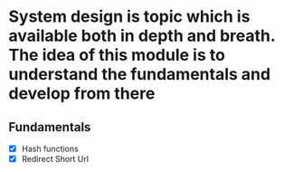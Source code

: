# System design is topic which is available both in depth and breath. The idea of this module is to understand the fundamentals and develop from there

## Fundamentals
- [x] Hash functions
- [x] Redirect Short Url